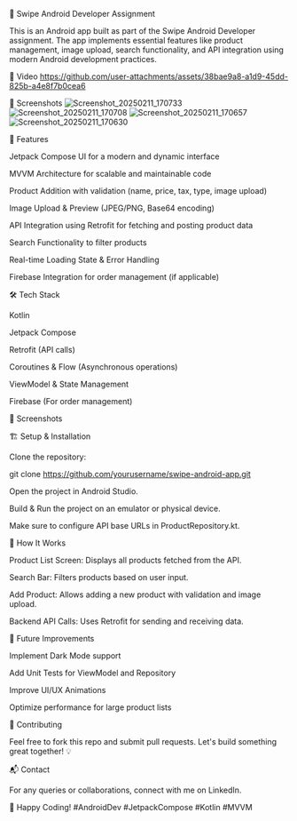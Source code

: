 
📱 Swipe Android Developer Assignment

This is an Android app built as part of the Swipe Android Developer assignment. The app implements essential features like product management, image upload, search functionality, and API integration using modern Android development practices.

📸 Video
https://github.com/user-attachments/assets/38bae9a8-a1d9-45dd-825b-a4e8f7b0cea6

📸 Screenshots
![Screenshot_20250211_170733](https://github.com/user-attachments/assets/4763446b-4b75-444e-9ab3-36d24836bbc4)
![Screenshot_20250211_170708](https://github.com/user-attachments/assets/6c44ea97-ef88-4e17-b1b9-4af2edbc9f5c)
![Screenshot_20250211_170657](https://github.com/user-attachments/assets/7634fa9a-4129-4c5f-8aea-8ce9d76a604f)
![Screenshot_20250211_170630](https://github.com/user-attachments/assets/57f8c731-8204-4135-9123-513aeba86403)


🚀 Features

Jetpack Compose UI for a modern and dynamic interface

MVVM Architecture for scalable and maintainable code

Product Addition with validation (name, price, tax, type, image upload)

Image Upload & Preview (JPEG/PNG, Base64 encoding)

API Integration using Retrofit for fetching and posting product data

Search Functionality to filter products

Real-time Loading State & Error Handling

Firebase Integration for order management (if applicable)

🛠️ Tech Stack

Kotlin

Jetpack Compose

Retrofit (API calls)

Coroutines & Flow (Asynchronous operations)

ViewModel & State Management

Firebase (For order management)

📸 Screenshots




🏗️ Setup & Installation

Clone the repository:

git clone https://github.com/yourusername/swipe-android-app.git

Open the project in Android Studio.

Build & Run the project on an emulator or physical device.

Make sure to configure API base URLs in ProductRepository.kt.

📌 How It Works

Product List Screen: Displays all products fetched from the API.

Search Bar: Filters products based on user input.

Add Product: Allows adding a new product with validation and image upload.

Backend API Calls: Uses Retrofit for sending and receiving data.

🎯 Future Improvements

Implement Dark Mode support

Add Unit Tests for ViewModel and Repository

Improve UI/UX Animations

Optimize performance for large product lists

🤝 Contributing

Feel free to fork this repo and submit pull requests. Let's build something great together! 💡

📬 Contact

For any queries or collaborations, connect with me on LinkedIn.

🚀 Happy Coding! #AndroidDev #JetpackCompose #Kotlin #MVVM
